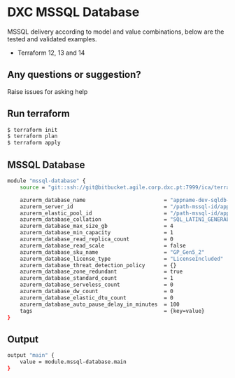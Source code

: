 # DXC MSSQL Database

MSSQL delivery according to model and value combinations, below are the tested and validated examples.

  - Terraform 12, 13 and 14

## Any questions or suggestion?

Raise issues for asking help

## Run terraform

```bash
$ terraform init
$ terraform plan
$ terraform apply
```

## MSSQL Database<a name="mssql"></a>
```bash
module "mssql-database" {
    source = "git::ssh://git@bitbucket.agile.corp.dxc.pt:7999/ica/terraform-azure-azurerm-mysql-server.git"

    azurerm_database_name                         = "appname-dev-sqldb-01"
    azurerm_server_id                             = "/path-mssql-id/appname-dev-sql-01"
    azurerm_elastic_pool_id                       = "/path-mssql-id/appname-dev-sqlelasticpool-01" OR null
    azurerm_database_collation                    = "SQL_LATIN1_GENERAL_CP1_CI_AS"
    azurerm_database_max_size_gb                  = 4
    azurerm_database_min_capacity                 = 1
    azurerm_database_read_replica_count           = 0
    azurerm_database_read_scale                   = false
    azurerm_database_sku_name                     = "GP_Gen5_2"
    azurerm_database_license_type                 = "LicenseIncluded"
    azurerm_database_threat_detection_policy      = {}
    azurerm_database_zone_redundant               = true
    azurerm_database_standard_count               = 1
    azurerm_database_serveless_count              = 0
    azurerm_database_dw_count                     = 0
    azurerm_database_elastic_dtu_count            = 0
    azurerm_database_auto_pause_delay_in_minutes  = 100
    tags                                          = {key=value}
}
```

## Output<a name="mssql-output"></a>
```bash
output "main" {
    value = module.mssql-database.main
}
```